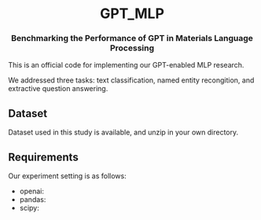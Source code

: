 <h1 align="center">GPT_MLP</h1>
<h3 align="center">Benchmarking the Performance of GPT in Materials Language Processing</h3>

</p>


This is an official code for implementing our GPT-enabled MLP research.

We addressed three tasks: text classification, named entity recongition, and extractive question answering.

## Dataset

Dataset used in this study is available, and unzip in your own directory.


## Requirements

Our experiment setting is as follows:

- openai:
- pandas:
- scipy:

